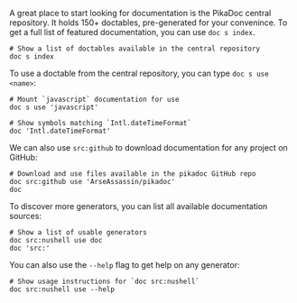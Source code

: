 A great place to start looking for documentation is the PikaDoc central repository. It holds 150+ doctables, pre-generated for your convenince. To get a full list of featured documentation, you can use `doc s index`.

```nushell
# Show a list of doctables available in the central repository
doc s index
```

To use a doctable from the central repository, you can type `doc s use <name>`:

```nushell
# Mount `javascript` documentation for use
doc s use 'javascript'

# Show symbols matching `Intl.dateTimeFormat`
doc 'Intl.dateTimeFormat'
```

We can also use `src:github` to download documentation for any project on GitHub:

```nushell
# Download and use files available in the pikadoc GitHub repo
doc src:github use 'ArseAssassin/pikadoc'
doc
```

To discover more generators, you can list all available documentation sources:

```nushell
# Show a list of usable generators
doc src:nushell use doc
doc 'src:'
```

You can also use the `--help` flag to get help on any generator:

```nushell
# Show usage instructions for `doc src:nushell`
doc src:nushell use --help
```
